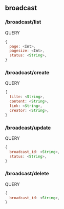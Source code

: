 ## broadcast

### /broadcast/list

QUERY
```javascript
{
  page: <Int>,
  pagesize: <Int>,
  status: <String>,
}
```

### /broadcast/create

QUERY
```javascript
{
  tilte: <String>,
  content: <String>,
  link: <String>,
  creator: <String>,
}
```

### /broadcast/update

QUERY
```javascript
{
  broadcast_id: <String>,
  status: <String>,
}
```

### /broadcast/delete

QUERY
```javascript
{
  broadcast_id: <String>,
}
```
